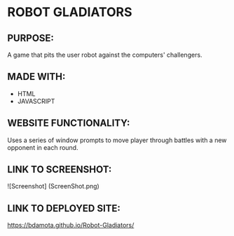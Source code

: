 # ROBOT GLADIATORS 

## PURPOSE:
  A game that pits the user robot against the computers' challengers. 
  
## MADE WITH:
 * HTML 
 * JAVASCRIPT   
  
## WEBSITE FUNCTIONALITY:
Uses a series of window prompts to move player through battles with a new opponent in each round.  

## LINK TO SCREENSHOT:
![Screenshot] (ScreenShot.png)

## LINK TO DEPLOYED SITE:
https://bdamota.github.io/Robot-Gladiators/
 


